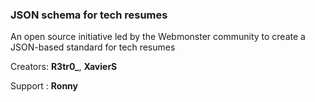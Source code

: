### JSON schema for tech resumes

An open source initiative led by the Webmonster community to create a JSON-based standard for tech resumes


Creators: **R3tr0_**, **XavierS**

Support : **Ronny**

